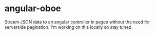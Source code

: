 angular-oboe
============

Stream JSON data to an angular controller in pages without the need for serverside pagination.
I'm working on this locally so stay tuned.
